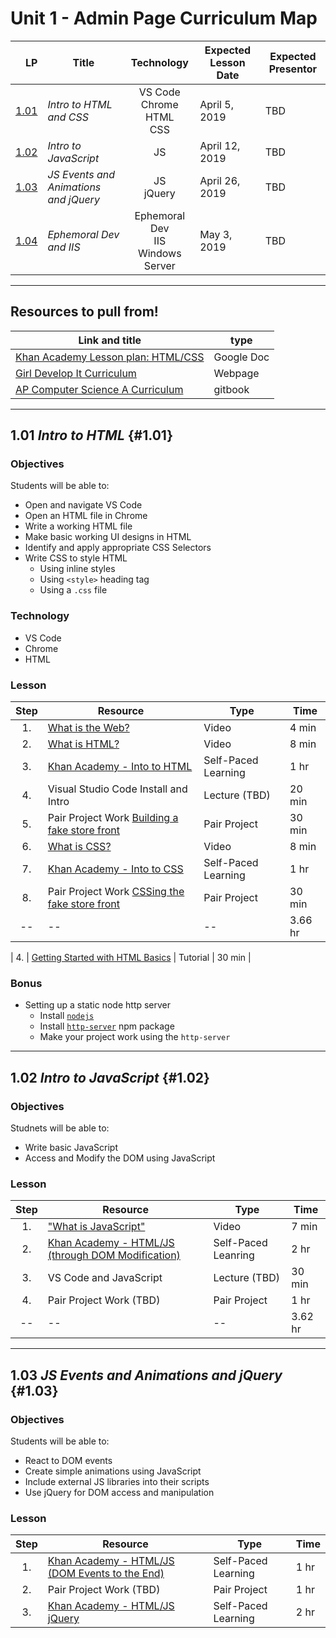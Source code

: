 # Unit 1 - Admin Page Curriculum Map

| LP | Title | Technology | Expected Lesson Date | Expected Presentor |
|---:|---|:---:|---|---|
| [1.01](#1.01) | _Intro to HTML and CSS_ | VS Code<br>Chrome<br>HTML<br>CSS | April 5, 2019 | TBD |
| [1.02](#1.02) | _Intro to JavaScript_ | JS | April 12, 2019 | TBD |
| [1.03](#1.03) | _JS Events and Animations and jQuery_ | JS<br>jQuery | April 26, 2019 | TBD |
| [1.04](#1.04) | _Ephemoral Dev and IIS_ | Ephemoral Dev<br>IIS<br>Windows Server | May 3, 2019 | TBD

---

## Resources to pull from!
|Link and title | type |
|---|---|
| [Khan Academy Lesson plan: HTML/CSS](https://docs.google.com/document/d/14ST6MmTcp-0cYuldUaBrxfOFsdNWsGq0TqKZqckRlkA/edit) | Google Doc |
| [Girl Develop It Curriculum](https://www.teaching-materials.org/) | Webpage |
| [AP Computer Science A Curriculum](https://tealsk12.gitbook.io/apcsa) | gitbook |


---


## 1.01 _Intro to HTML_ {#1.01}

### Objectives
Students will be able to:
- Open and navigate VS Code
- Open an HTML file in Chrome
- Write a working HTML file
- Make basic working UI designs in HTML
- Identify and apply appropriate CSS Selectors
- Write CSS to style HTML
    - Using inline styles
    - Using `<style>` heading tag
    - Using a `.css` file

### Technology
- VS Code
- Chrome
- HTML

### Lesson

| Step | Resource | Type | Time |
|:----:|----------|------|------|
| 1. | [What is the Web?](https://www.youtube.com/watch?v=O_GWbkXIqEY) | Video | 4 min |
| 2. | [What is HTML?](https://www.youtube.com/watch?v=PORRrz3Y8Vc) | Video | 8 min |
| 3. | [Khan Academy - Into to HTML](https://www.khanacademy.org/computing/computer-programming/html-css/intro-to-html/v/making-webpages-intro) | Self-Paced Learning | 1 hr |
| 4. | Visual Studio Code Install and Intro | Lecture (TBD) | 20 min |
| 5. | Pair Project Work [Building a fake store front](./FakeStoreFrontProject.md) | Pair Project | 30 min |
| 6. | [What is CSS?](https://www.youtube.com/watch?v=Y02yI1OfZjI) | Video  | 8 min |
| 7. | [Khan Academy - Into to CSS](https://www.khanacademy.org/computing/computer-programming/html-css/intro-to-css/pt/css-basics) | Self-Paced Learning | 1 hr |
| 8. | Pair Project Work [CSSing the fake store front](./CSSFakeStoreFrontProject.md) | Pair Project | 30 min |
|--|--|--| 3.66 hr


| 4. | [Getting Started with HTML Basics](https://developer.mozilla.org/en-US/docs/Learn/Getting_started_with_the_web/HTML_basics) | Tutorial | 30 min |


### Bonus
- Setting up a static node http server
    - Install [`nodejs`](https://nodejs.org/en/download/)
    - Install [`http-server`](https://www.npmjs.com/package/http-server) npm package
    - Make your project work using the `http-server`

---

## 1.02 _Intro to JavaScript_ {#1.02}

### Objectives
Studnets will be able to:
- Write basic JavaScript
- Access and Modify the DOM using JavaScript

### Lesson

| Step | Resource | Type | Time |
|:----:|----------|------|------|
| 1. | ["What is JavaScript"](https://www.youtube.com/watch?v=09XmbByy6Sk) | Video | 7 min |
| 2. | [Khan Academy - HTML/JS (through DOM Modification)](https://www.khanacademy.org/computing/computer-programming/html-css-js/html-css-js-intro/v/welcome-to-making-webpages-interactive) | Self-Paced Leanring | 2 hr | 
| 3. | VS Code and JavaScript | Lecture (TBD) | 30 min |
| 4. | Pair Project Work (TBD) | Pair Project | 1 hr | 
| -- | -- | -- | 3.62 hr | 

---

## 1.03 _JS Events and Animations and jQuery_ {#1.03}

### Objectives
Students will be able to:
- React to DOM events
- Create simple animations using JavaScript
- Include external JS libraries into their scripts
- Use jQuery for DOM access and manipulation

### Lesson

| Step | Resource | Type | Time |
|:----:|----------|------|------|
| 1. | [Khan Academy - HTML/JS (DOM Events to the End)](https://www.khanacademy.org/computing/computer-programming/html-css-js/html-js-dom-events/v/making-webpages-interactive-with-events) | Self-Paced Learning | 1 hr | 
| 2. | Pair Project Work (TBD) | Pair Project | 1 hr | 
| 3. | [Khan Academy - HTML/JS jQuery](https://www.khanacademy.org/computing/computer-programming/html-js-jquery) | Self-Paced Learning | 2 hr |